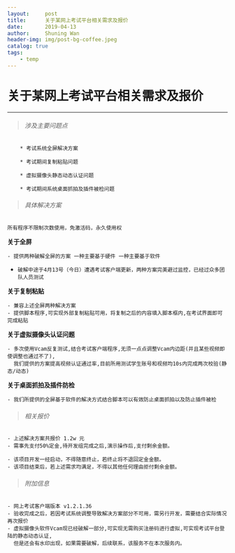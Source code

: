 ```yaml
---
layout:     post
title:      关于某网上考试平台相关需求及报价
date:       2019-04-13
author:     Shuning Wan
header-img: img/post-bg-coffee.jpeg
catalog: true
tags:
    - temp
---
```


# 关于某网上考试平台相关需求及报价

------
>###### 涉及主要问题点
```text
    * 考试系统全屏解决方案
    
    * 考试期间复制粘贴问题
    
    * 虚拟摄像头静态动态认证问题
    
    * 考试期间系统桌面抓拍及插件被检问题
```

>###### 具体解决方案
    所有程序不限制次数使用，免激活码，永久使用权
 
**关于全屏**

    - 提供两种破解全屏的方案 一种主要基于硬件 一种主要基于软件
    
   * ```破解中途于4月13号（今日）遭遇考试客户端更新，两种方案完美避过监控，已经过众多团队人员测试```
   
**关于复制粘贴**
    
    - 兼容上述全屏两种解决方案
    - 提供脚本程序,可实现外部复制粘贴可用，将复制之后的内容填入脚本框内,在考试界面即可完成粘贴

**关于虚拟摄像头认证问题**

    - 多次使用Vcam反复测试,结合考试客户端程序,无须一点点调整Vcam内边距(并且某些视频即使调整也通过不了),
      我们提供的方案提高视频认证通过率,目前所用测试学生账号和视频均10s内完成两次校验(静态/动态)

**关于桌面抓拍及插件防检**
    
    - 我们所提供的全屏基于软件的解决方式结合脚本可以有效防止桌面抓拍以及防止插件被检
    
    
>###### 相关报价
    
    - 上述解决方案共报价 1.2w 元
    - 需事先支付50%定金,待开发组完成之后,演示操作后,支付剩余金额。
        
    - 该项目开发一经启动，不得随意终止，若终止将不退回定金金额。
    - 该项目结束后，若上述需求均满足，不得以其他任何理由拒付剩余金额。
    
>###### 附加信息
    - 网上考试客户端版本 v1.2.1.36
    - 验收完成之后，若因考试系统调整导致解决方案部分不可用，需另行开发，需要结合实际情况再次报价
    - 虚拟摄像头软件Vcam现已经破解一部分,可实现无需购买注册码进行虚拟,可实现考试平台登陆的静态动态认证,
      但是还会有水印出现，如果需要破解，后续联系，该服务不在本次服务内。
